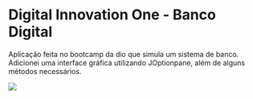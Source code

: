 # Digital Innovation One - Banco Digital
Aplicação feita no bootcamp da dio que simula um sistema de banco. Adicionei uma interface gráfica utilizando JOptionpane, além de alguns métodos necessários.

![](https://im5.ezgif.com/tmp/ezgif-5-4fb8b4aab7.gif)

